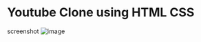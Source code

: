 # Youtube Clone using HTML CSS
screenshot
![image](https://github.com/baliramyadav/YouTube-Clone-Step-by-Step-using-HTML-CSS/assets/80908177/b6dd4b38-0499-414a-b7bf-f31b1781bc00)
